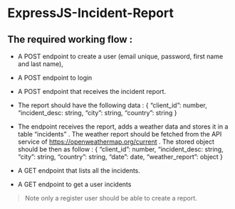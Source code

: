 # ExpressJS-Incident-Report

## The required working flow :
- A POST endpoint to create a user (email unique, password, first name and last name), 
- A POST endpoint to login
- A POST endpoint that receives the incident report.
- The report should have the following data :
{ “client_id”: number, “incident_desc: string, “city”: string, “country”: string }

- The endpoint receives the report, adds a weather data and stores it in a table “incidents”
. The weather report should be fetched from the API service of https://openweathermap.org/current
. The stored object should be then as follow :
{ “client_id”: number, “incident_desc: string, “city”: string, “country”: string, “date”: date, “weather_report”: object }
- A GET endpoint that lists all the incidents.
- A GET endpoint to get a user incidents 
> Note only a register user should be able to create a report.
